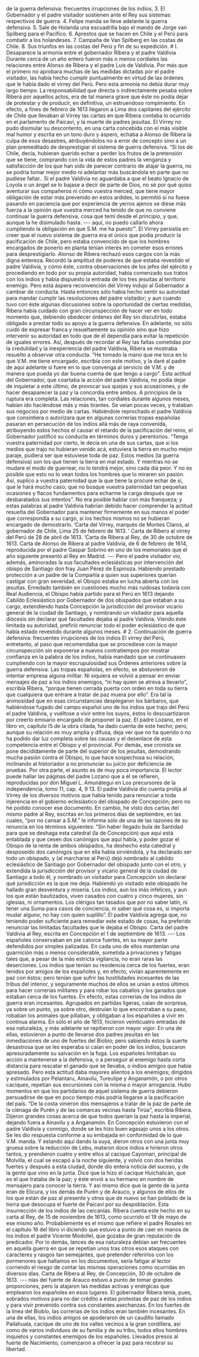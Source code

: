 de la guerra defensiva: frecuentes irrupciones de los indios. 3. El Gobernador y el padre visitador sostienen ante el Rey sus sistemas respectivos de guerra. 4. Felipe manda se lleve adelante la guerra defensiva. 5. Sale de Holanda una escuadrilla bajo el mando de Jorge van Spilberg para el Pacífico. 6. Aprestos que se hacen en Chile y el Perú para combatir a los holandeses. 7. Campaña de Van Spilberg en las costas de Chile. 8. Sus triunfos en las costas del Perú y fin de su expedición. # I. Desaparece la armonía entre el gobernador Ribera y el padre Valdivia Durante cerca de un año entero fueron más o menos cordiales las relaciones entre Alonso de Ribera y el padre Luis de Valdivia. Por más que el primero no aprobara muchas de las medidas dictadas por el padre visitador, las había hecho cumplir puntualmente en virtud de las órdenes que le había dado el virrey del Perú. Pero esta armonía no debía durar muy largo tiempo. La responsabilidad que directa o indirectamente pesaba sobre Ribera por aquellos actos, era de tal manera grave que éste no podía dejar de protestar y de producir, en definitiva, un estruendoso rompimiento. En efecto, a fines de febrero de 1613 llegaron a Lima dos capitanes del ejército de Chile que llevaban al Virrey las cartas en que Ribera contaba lo ocurrido en el parlamento de Paicaví, y la muerte de padres jesuitas. El Virrey no pudo disimular su descontento, en una carta concebida con el más visible mal humor y escrita en un tono duro y áspero, echaba a Alonso de Ribera la culpa de esos desastres, atribuyéndolos no a error de concepto sino a un plan premeditado de desprestigiar el sistema de guerra defensiva. “Si los de Chile, decía, hubieran querido echar a perder los frutos de la pretensión que se tiene, comprando con la vida de estos padres la venganza y satisfacción de los que han sido de parecer contrario de atajar la guerra, no se podría tomar mejor medio ni adelantar más buscándola en parte que no pudiese faltar.. Si el padre Valdivia no aguardaba a que el beato Ignacio de Loyola o un ángel se lo bajase a decir de parte de Dios, no sé por qué quiso aventurar sus compañeros ni cómo vuestra merced, que tiene mayor obligación de estar más prevenido en estos ardides, lo permitió si no fuese pasando en paciencia que por experiencia de yerros ajenos se diese más fuerza a la opinión que vuestra merced ha tenido de que no conviene continuar la guerra defensiva, cosa que temí desde el principio, y que, aunque la he disimulado hasta. --- aquí, no puedo callarlo ahora cumpliendo la obligación en que S.M. me ha puesto”’. El Virrey persistía en creer que el nuevo sistema de guerra era el único que podía producir la pacificación de Chile, pero estaba convencido de que los hombres encargados de ponerlo en planta tenían interés en cometer esos errores para desprestigiarlo. Alonso de Ribera rechazó esos cargos con la más digna entereza. Recordó la amplitud de poderes de que estaba revestido el padre Valdivia, y cómo éste, contra observaciones de los jefes del ejército y procediendo en todo por su propia autoridad, había comenzado sus tratos con los indios y había dispuesto la entrada de los tres jesuitas al territorio enemigo. Pero esta áspera reconvención del Virrey indujo al Gobernador a cambiar de conducta. Hasta entonces sólo había hecho sentir su autoridad para mandar cumplir las resoluciones del padre visitador; y aun cuando tuvo con éste algunas discusiones sobre la oportunidad de ciertas medidas, Ribera había cuidado con gran circunspección de hacer ver en todo momento que, debiendo obedecer órdenes del Rey sin discutirlas, estaba obligado a prestar todo su apoyo a la guerra defensiva. En adelante, no sólo cuidó de expresar franca y resueltamente su opinión sino que hizo intervenir su autoridad en todo que de él dependía para evitar la repetición de iguales errores. Así, después de recordar al Rey las faltas cometidas por la credulidad y la inexperiencia del padre Valdivia, Ribera se mostraba resuelto a observar otra conducta. “He tomado la mano que me toca en lo que V.M. me tiene encargado, escribía con este motivo, y la daré al padre de aquí adelante si fuere en lo que convenga al servicio de V.M. y de manera que pueda yo dar buena cuenta de que tengo a cargo”. Esta actitud del Gobernador, que coartaba la acción del padre Valdivia, no podía dejar de inquietar a este último, de provocar sus quejas y sus acusaciones, y de hacer desaparecer la paz y la concordia entre ambos. A principios de la ruptura era completa. Las relaciones, tan cordiales durante algunos meses, habían ido haciéndose más y más tirantes. Se veían pocas veces, y trataban sus negocios por medio de cartas. Habiéndole reprochado el padre Valdivia que consintiera o autorizara que en algunas correrías tropas españolas pasaran en persecución de los indios allá más de raya convenida, atribuyendo estos hechos el causar el retardo de la pacificación del reino, el Gobernador justificó su conducta en términos duros y perentorios. “Tenga vuestra paternidad por cierto, le decía en una de sus cartas, que si los medios que trajo no hubieran venido acá, estuviera la tierra en mucho mejor paraje, pudiera ser que estuviese toda de paz. Estos medios (la guerra defensiva) son los que tienen la tierra en mal estado. Y mientras no se mudare el modo de guerrear, no lo tendrá mejor, sino cada día peor. Y no es posible que esto no lo vean todos los hombres que lo miraren sin pasión. Así, suplico a vuestra paternidad que la que tiene la procure echar de sí, que le hará mucho caso; que no busque vuestra paternidad tan pequeñas ocasiones y flacos fundamentos para echarme la carga después que ve desbaratados sus intentos”. No era posible hablar con más franqueza; y estas palabras al padre Valdivia habrían debido hacer comprender la actitud resuelta del Gobernador para mantener firmemente en sus manos el poder que correspondía a su cargo, si los hechos mismos no se hubieran encargado de demostrarlo. ’Carta del Virrey, marqués de Montes Claros, al gobernador de Chile, Lima 25 de febrero de 1613. ’ Carta de Ribero al virrey del Perú de 28 de abril de 1613. ‘Carta de Ribera al Rey, de 30 de octubre de 1613. Carta de Alonso de Ribera al padre Valdivia, de 6 de febrero de 1614, reproducida por el padre Gaspar Sobrino en uno de los memoriales que el año siguiente presentó al Rey en Madrid. --- Pero el padre visitador vio, además, aminoradas la sus facultades eclesiásticas por intervención del obispo de Santiago don fray Juan Pérez de Espinoza. Habiendo prestado protección a un padre de la Compañía a quien sus superiores querían castigar con gran severidad, el Obispo estaba en lucha abierta con los jesuitas. Enredado también en cuestiones mucho más ruidosas todavía con Real Audiencia, el Obispo había partido para el Perú en 1613 dejando Cabildo Eclesiástico por Gobernador de dos obispados que estaban a su cargo, extendiendo hasta Concepción la jurisdicción del provisor vicario general de la ciudad de Santiago, y nombrando un visitador para aquella diócesis sin declarar qué facultades dejaba al padre Valdivia. Viendo éste limitada su autoridad, prefirió renunciar todo el poder eclesiástico de que había estado revestido durante algunos meses. # 2. Continuación de guerra defensiva: frecuentes irrupciones de los indios El virrey del Perú, entretanto, al paso que recomendaba que se procediese con la mayor circunspección sin exponerse a nuevos contratiempos por mostrar confianza en la palabra de los indios, había mandado que se continuasen cumpliendo con la mayor escrupulosidad sus Órdenes anteriores sobre la guerra defensiva. Las tropas españolas, en efecto, se abstuvieron de intentar empresa alguna militar. Ni siquiera se volvió a pensar en enviar mensajes de paz a los indios enemigos, “ni hay quien se atreva a llevarlo”, escribía Ribera, “porque tienen cerrada puerta con orden en toda su tierra que cualquiera que entrare a tratar de paz muera por ello”. Era tal la animosidad que en esas circunstancias desplegaron los bárbaros, que habiéndose fugado del campo español uno de los indios que trajo del Perú el padre Valdivia, y vuéltose a vivir entre los suyos, éstos lo descuartizaron por creerlo emisario encargado de proponer la paz. El padre Lozano, en el libro vn, capítulo I5 de la obra citada, ha dado cuenta de este hecho; pero, aunque su relación es muy amplia y difusa, deja ver que no ha querido o no ha podido dar luz completa sobre las causas y el desenlace de esta competencia entre el Obispo y el provincial. Por demás, ese cronista se pone decididamente de parte del superior de los jesuitas, demostrando mucha pasión contra el Obispo, lo que hace sospechosa su relación, inclinando al historiador a no pronunciar su juicio por deficiencia de pruebas. Por otra parte, el asunto es de muy poca importancia. El lector puede hallar las páginas del padre Lozano que a él se refieren, reproducidas por don Miguel L. Amunátegui en Los precursores de la independencia, tomo 11, cap. 4, 9 13. El padre Valdivia dio cuenta prolija al Virrey de los diversos motivos que había tenido para renunciar a toda injerencia en el gobierno eclesiástico del obispado de Concepción; pero no he podido conocer ese documento. En cambio, he visto dos cartas del mismo padre al Rey, escritas en los primeros días de septiembre, en las cuales, “por no cansar a S.M.” le informa sólo de una de las razones de su renuncia en los términos siguientes: “Sin haber llegado bula de Santidad para que se deshaga esta catedral (la de Concepción) que aquí está entablada y que cesen dos canónigos que aquí había, y poder gozar el Obispo de la renta de ambos obispados, ha deshecho esta catedral y desposeído dos canónigos que en ella había sirviéndola, y ha declarado ser todo un obispado, y (al marcharse al Perú) dejó nombrado al cabildo eclesiástico de Santiago por Gobernador del obispado junto con el otro, y extendida la jurisdicción del provisor y vicario general de la ciudad de Santiago a todo él, y nombrado un visitador para Concepción sin declarar qué jurisdicción es la que me deja. Habiendo yo visitado este obispado he hallado gran desventura y miseria. Los indios, aun los más infelices, y aun los que están bautizados, viven casados con cuatro y cinco mujeres, sin iglesias, ni ornamentos. Los clérigos tan tasados que por no saber latín, ni tener una Suma para casos de conciencia, ni saber qué cosa es, si importa mudar alguno, no hay con quien suplillo”. El padre Valdivia agrega que, no teniendo poder suficiente para remediar este estado de cosas, ha preferido renunciar las limitadas facultades que le dejaba el Obispo. Carta del padre Valdivia al Rey, escrita en Concepción el 1 de septiembre de 1613. --- Los españoles conservaban en pie catorce fuertes, en su mayor parte defendidos por simples palizadas. En cada uno de ellos mantenían una guarnición más o menos considerable, sometida a privaciones y fatigas tales que, a pesar de la más estricta vigilancia, no eran raras las deserciones. Los indios que tenían su residencia cerca de los fuertes, eran tenidos por amigos de los españoles y, en efecto, vivían aparentemente en paz con éstos; pero tenían que sufrir las hostilidades incesantes de las tribus del interior, y seguramente muchos de ellos se unían a estos últimos para hacer correrías militares y para robar los caballos y los ganados que estaban cerca de los fuertes. En efecto, estas correrías de los indios de guerra eran incesantes. Agrupados en partidas ligeras, caían de sorpresa, ya sobre un punto, ya sobre otro, destruían lo que encontraban a su paso, robaban los animales que pillaban, y obligaban a los españoles a vivir en continua alarma. En sólo el año de 1613, hicieron veinticuatro entradas de esa naturaleza, y más adelante se repitieron con mayor vigor. En una de ellas, estuvieron a punto de llevarse dos padres jesuitas en las inmediaciones de uno de fuertes del Biobío; pero sabiendo éstos la suerte desastrosa que se les esperaba si caían en poder de los indios, buscaron apresuradamente su salvación en la fuga. Los españoles limitaban su acción a mantenerse a la defensiva, o a perseguir al enemigo hasta corta distancia para rescatar el ganado que se llevaba, o indios amigos que había apresado. Pero esta actitud daba mayores alientos a los enemigos; dirigidos y estimulados por Pelantaru, Ainavilu, Tureulipe y Anganamón, o por otros caciques, repetían sus excursiones con la misma o mayor arrogancia. Hubo momentos en que los partidarios de aquel sistema de guerra debieron persuadirse de que en poco tiempo más podría llegarse a la pacificación del país. “De la costa vinieron dos mensajeros a tratar de la paz de parte de la ciénaga de Purén y de las comarcas vecinas hasta Tirúa", escribía Ribera. Dijeron grandes cosas acerca de que todos querían la paz hasta la imperial, dejando fuera a Ainavilu y a Anganamón. En Concepción estuvieron con el padre Valdivia y conmigo, donde se les hizo buen agasajo unos a los otros. Se les dio respuesta conforme a su embajada en conformidad de lo que V.M. manda. Y estando aquí dando la suya, dieron otros con una junta muy gruesa sobre la reducción de Lebu, mataron doce indios e hirieron otros tantos, y prendieron cuatro y entre ellos al cacique Cayomari, principal de Molvilla, el cual se escapó a la noche siguiente, y volvió con dos heridas fuertes y después a esta ciudad, donde dio entera noticia del suceso, y de la gente que vino en la junta. Dice que la hizo el cacique Huichalicán, que es el que trataba de la paz; y éste envió a su hermano en nombre de mensajero para conocer la tierra. Y así mismo dice que la gente de la junta eran de Elicura, y los demás de Purén y de Arauco, y algunos de ellos de los que están de paz al presente y otros que de nuevo se han poblado de la tierra que desocupa el fuerte de Paicaví por su despoblación. Esta insurrección de los indios de las cercanías. Ribera cuenta este hecho en su carta al Rey, de 15 de noviembre de 1613, como ocurrido el 19 de mayo de ese mismo año. Probablemente es el mismo que refiere el padre Rosales en el capítulo 16 del libro vi diciendo que estuvo a punto de caer en manos de los indios el padre Vicente Modollel, que gozaba de gran reputación de predicador. Por lo demás, lances de esa naturaleza debían ser frecuentes en aquella guerra en que se repetían unos tras otros esos ataques con caracteres y rasgos tan semejantes, que pretender referirlos con los pormenores que hallamos en los documentos, sería fatigar al lector corriendo el riesgo de contar las mismas operaciones como ocurridas en diversos días. Carta de Ribera al Rey, de Concepción, 30 de octubre de 1613. --- nías del fuerte de Arauco estuvo a punto de tomar grandes proporciones, pero la atajaron las medidas activas y enérgicas que emplearon los españoles en esos lugares. El gobernador Ribera tenía, pues, sobrados motivos para no dar crédito a estas protestas de paz de los indios y para vivir prevenido contra sus constantes asechanzas. En los fuertes de la línea del Biobío, las correrías de los indios eran también incesantes. En una de ellas, los indios amigos se apoderaron de un caudillo llamado Pailahuala, cacique de uno de los valles vecinos a la gran cordillera, así como de varios individuos de su familia y de su tribu, todos ellos hombres inquietos y constantes enemigos de los españoles. Llevados presos al fuerte de Nacimiento, comenzaron a ofrecer la paz para recobrar su libertad.